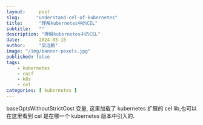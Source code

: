 ```yaml
---
layout:     post 
slug:      "understand-cel-of-kubernetes"
title:      "理解kubernetes中的CEL"
subtitle:   ""
description: "理解kubernetes中的CEL"
date:       2024-05-15
author:     "梁远鹏"
image: "/img/banner-pexels.jpg"
published: false
tags:
    - kubernetes 
    - cncf
    - k8s
    - cel
categories: [ kubernetes ]
---
```


> 


baseOptsWithoutStrictCost 变量, 这里加载了 kubernetes 扩展的 cel lib,也可以在这里看到 cel 是在哪一个 kubernetes 版本中引入的.